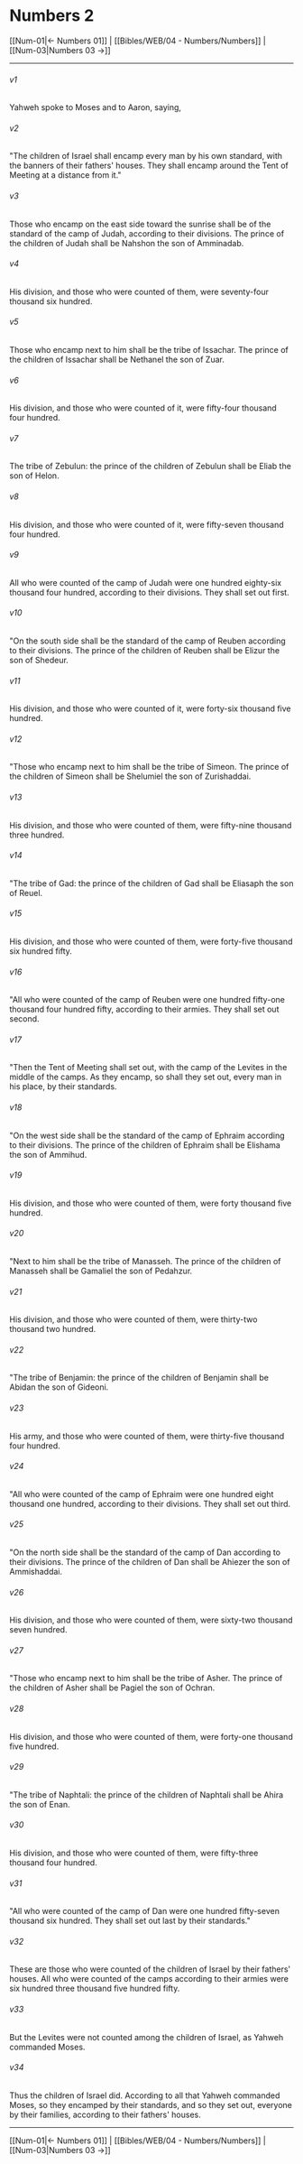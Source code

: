 # Numbers 2

[[Num-01|← Numbers 01]] | [[Bibles/WEB/04 - Numbers/Numbers]] | [[Num-03|Numbers 03 →]]
***



###### v1 
Yahweh spoke to Moses and to Aaron, saying, 

###### v2 
"The children of Israel shall encamp every man by his own standard, with the banners of their fathers' houses. They shall encamp around the Tent of Meeting at a distance from it." 

###### v3 
Those who encamp on the east side toward the sunrise shall be of the standard of the camp of Judah, according to their divisions. The prince of the children of Judah shall be Nahshon the son of Amminadab. 

###### v4 
His division, and those who were counted of them, were seventy-four thousand six hundred. 

###### v5 
Those who encamp next to him shall be the tribe of Issachar. The prince of the children of Issachar shall be Nethanel the son of Zuar. 

###### v6 
His division, and those who were counted of it, were fifty-four thousand four hundred. 

###### v7 
The tribe of Zebulun: the prince of the children of Zebulun shall be Eliab the son of Helon. 

###### v8 
His division, and those who were counted of it, were fifty-seven thousand four hundred. 

###### v9 
All who were counted of the camp of Judah were one hundred eighty-six thousand four hundred, according to their divisions. They shall set out first. 

###### v10 
"On the south side shall be the standard of the camp of Reuben according to their divisions. The prince of the children of Reuben shall be Elizur the son of Shedeur. 

###### v11 
His division, and those who were counted of it, were forty-six thousand five hundred. 

###### v12 
"Those who encamp next to him shall be the tribe of Simeon. The prince of the children of Simeon shall be Shelumiel the son of Zurishaddai. 

###### v13 
His division, and those who were counted of them, were fifty-nine thousand three hundred. 

###### v14 
"The tribe of Gad: the prince of the children of Gad shall be Eliasaph the son of Reuel. 

###### v15 
His division, and those who were counted of them, were forty-five thousand six hundred fifty. 

###### v16 
"All who were counted of the camp of Reuben were one hundred fifty-one thousand four hundred fifty, according to their armies. They shall set out second. 

###### v17 
"Then the Tent of Meeting shall set out, with the camp of the Levites in the middle of the camps. As they encamp, so shall they set out, every man in his place, by their standards. 

###### v18 
"On the west side shall be the standard of the camp of Ephraim according to their divisions. The prince of the children of Ephraim shall be Elishama the son of Ammihud. 

###### v19 
His division, and those who were counted of them, were forty thousand five hundred. 

###### v20 
"Next to him shall be the tribe of Manasseh. The prince of the children of Manasseh shall be Gamaliel the son of Pedahzur. 

###### v21 
His division, and those who were counted of them, were thirty-two thousand two hundred. 

###### v22 
"The tribe of Benjamin: the prince of the children of Benjamin shall be Abidan the son of Gideoni. 

###### v23 
His army, and those who were counted of them, were thirty-five thousand four hundred. 

###### v24 
"All who were counted of the camp of Ephraim were one hundred eight thousand one hundred, according to their divisions. They shall set out third. 

###### v25 
"On the north side shall be the standard of the camp of Dan according to their divisions. The prince of the children of Dan shall be Ahiezer the son of Ammishaddai. 

###### v26 
His division, and those who were counted of them, were sixty-two thousand seven hundred. 

###### v27 
"Those who encamp next to him shall be the tribe of Asher. The prince of the children of Asher shall be Pagiel the son of Ochran. 

###### v28 
His division, and those who were counted of them, were forty-one thousand five hundred. 

###### v29 
"The tribe of Naphtali: the prince of the children of Naphtali shall be Ahira the son of Enan. 

###### v30 
His division, and those who were counted of them, were fifty-three thousand four hundred. 

###### v31 
"All who were counted of the camp of Dan were one hundred fifty-seven thousand six hundred. They shall set out last by their standards." 

###### v32 
These are those who were counted of the children of Israel by their fathers' houses. All who were counted of the camps according to their armies were six hundred three thousand five hundred fifty. 

###### v33 
But the Levites were not counted among the children of Israel, as Yahweh commanded Moses. 

###### v34 
Thus the children of Israel did. According to all that Yahweh commanded Moses, so they encamped by their standards, and so they set out, everyone by their families, according to their fathers' houses.

***
[[Num-01|← Numbers 01]] | [[Bibles/WEB/04 - Numbers/Numbers]] | [[Num-03|Numbers 03 →]]
